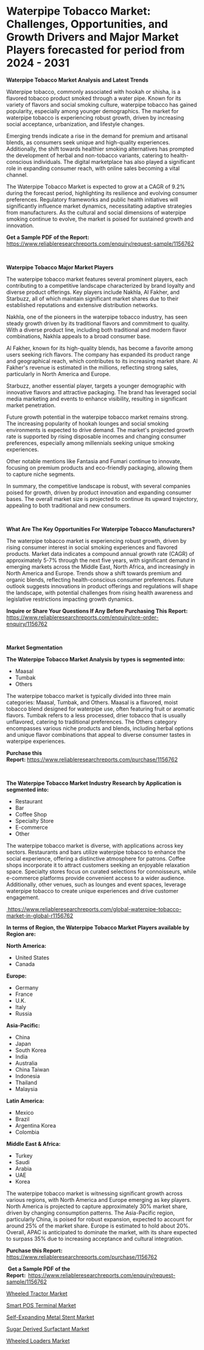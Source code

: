 <p><h1>Waterpipe Tobacco Market: Challenges, Opportunities, and Growth Drivers and Major Market Players forecasted for period from 2024 - 2031</h1></p><p><strong>Waterpipe Tobacco Market Analysis and Latest Trends</strong></p>
<p><p>Waterpipe tobacco, commonly associated with hookah or shisha, is a flavored tobacco product smoked through a water pipe. Known for its variety of flavors and social smoking culture, waterpipe tobacco has gained popularity, especially among younger demographics. The market for waterpipe tobacco is experiencing robust growth, driven by increasing social acceptance, urbanization, and lifestyle changes.</p><p>Emerging trends indicate a rise in the demand for premium and artisanal blends, as consumers seek unique and high-quality experiences. Additionally, the shift towards healthier smoking alternatives has prompted the development of herbal and non-tobacco variants, catering to health-conscious individuals. The digital marketplace has also played a significant role in expanding consumer reach, with online sales becoming a vital channel.</p><p>The Waterpipe Tobacco Market is expected to grow at a CAGR of 9.2% during the forecast period, highlighting its resilience and evolving consumer preferences. Regulatory frameworks and public health initiatives will significantly influence market dynamics, necessitating adaptive strategies from manufacturers. As the cultural and social dimensions of waterpipe smoking continue to evolve, the market is poised for sustained growth and innovation.</p></p>
<p><strong>Get a Sample PDF of the Report:&nbsp;</strong> <a href="https://www.reliableresearchreports.com/enquiry/request-sample/1156762?utm_campaign=5&utm_medium=2&utm_source=Github&utm_content=ia&utm_term=17112024&utm_id=waterpipe-tobacco">https://www.reliableresearchreports.com/enquiry/request-sample/1156762</a></p>
<p>&nbsp;</p>
<p><strong>Waterpipe Tobacco Major Market Players</strong></p>
<p><p>The waterpipe tobacco market features several prominent players, each contributing to a competitive landscape characterized by brand loyalty and diverse product offerings. Key players include Nakhla, Al Fakher, and Starbuzz, all of which maintain significant market shares due to their established reputations and extensive distribution networks.</p><p>Nakhla, one of the pioneers in the waterpipe tobacco industry, has seen steady growth driven by its traditional flavors and commitment to quality. With a diverse product line, including both traditional and modern flavor combinations, Nakhla appeals to a broad consumer base.</p><p>Al Fakher, known for its high-quality blends, has become a favorite among users seeking rich flavors. The company has expanded its product range and geographical reach, which contributes to its increasing market share. Al Fakher's revenue is estimated in the millions, reflecting strong sales, particularly in North America and Europe.</p><p>Starbuzz, another essential player, targets a younger demographic with innovative flavors and attractive packaging. The brand has leveraged social media marketing and events to enhance visibility, resulting in significant market penetration.</p><p>Future growth potential in the waterpipe tobacco market remains strong. The increasing popularity of hookah lounges and social smoking environments is expected to drive demand. The market's projected growth rate is supported by rising disposable incomes and changing consumer preferences, especially among millennials seeking unique smoking experiences.</p><p>Other notable mentions like Fantasia and Fumari continue to innovate, focusing on premium products and eco-friendly packaging, allowing them to capture niche segments.</p><p>In summary, the competitive landscape is robust, with several companies poised for growth, driven by product innovation and expanding consumer bases. The overall market size is projected to continue its upward trajectory, appealing to both traditional and new consumers.</p></p>
<p>&nbsp;</p>
<p><strong>What Are The Key Opportunities For Waterpipe Tobacco Manufacturers?</strong></p>
<p><p>The waterpipe tobacco market is experiencing robust growth, driven by rising consumer interest in social smoking experiences and flavored products. Market data indicates a compound annual growth rate (CAGR) of approximately 5-7% through the next five years, with significant demand in emerging markets across the Middle East, North Africa, and increasingly in North America and Europe. Trends show a shift towards premium and organic blends, reflecting health-conscious consumer preferences. Future outlook suggests innovations in product offerings and regulations will shape the landscape, with potential challenges from rising health awareness and legislative restrictions impacting growth dynamics.</p></p>
<p><strong>Inquire or Share Your Questions If Any Before Purchasing This Report:</strong> <a href="https://www.reliableresearchreports.com/enquiry/pre-order-enquiry/1156762?utm_campaign=5&utm_medium=2&utm_source=Github&utm_content=ia&utm_term=17112024&utm_id=waterpipe-tobacco">https://www.reliableresearchreports.com/enquiry/pre-order-enquiry/1156762</a></p>
<p>&nbsp;</p>
<p><strong>Market Segmentation</strong></p>
<p><strong>The Waterpipe Tobacco Market Analysis by types is segmented into:</strong></p>
<p><ul><li>Maasal</li><li>Tumbak</li><li>Others</li></ul></p>
<p><p>The waterpipe tobacco market is typically divided into three main categories: Maasal, Tumbak, and Others. Maasal is a flavored, moist tobacco blend designed for waterpipe use, often featuring fruit or aromatic flavors. Tumbak refers to a less processed, drier tobacco that is usually unflavored, catering to traditional preferences. The Others category encompasses various niche products and blends, including herbal options and unique flavor combinations that appeal to diverse consumer tastes in waterpipe experiences.</p></p>
<p><strong>Purchase this Report:&nbsp;</strong><a href="https://www.reliableresearchreports.com/purchase/1156762?utm_campaign=5&utm_medium=2&utm_source=Github&utm_content=ia&utm_term=17112024&utm_id=waterpipe-tobacco">https://www.reliableresearchreports.com/purchase/1156762</a></p>
<p>&nbsp;</p>
<p><strong>The Waterpipe Tobacco Market Industry Research by Application is segmented into:</strong></p>
<p><ul><li>Restaurant</li><li>Bar</li><li>Coffee Shop</li><li>Specialty Store</li><li>E-commerce</li><li>Other</li></ul></p>
<p><p>The waterpipe tobacco market is diverse, with applications across key sectors. Restaurants and bars utilize waterpipe tobacco to enhance the social experience, offering a distinctive atmosphere for patrons. Coffee shops incorporate it to attract customers seeking an enjoyable relaxation space. Specialty stores focus on curated selections for connoisseurs, while e-commerce platforms provide convenient access to a wider audience. Additionally, other venues, such as lounges and event spaces, leverage waterpipe tobacco to create unique experiences and drive customer engagement.</p></p>
<p><a href="https://www.reliableresearchreports.com/global-waterpipe-tobacco-market-in-global-r1156762?utm_campaign=5&utm_medium=2&utm_source=Github&utm_content=ia&utm_term=17112024&utm_id=waterpipe-tobacco">&nbsp;https://www.reliableresearchreports.com/global-waterpipe-tobacco-market-in-global-r1156762</a></p>
<p><strong>In terms of Region, the Waterpipe Tobacco Market Players available by Region are:</strong></p>
<p>
    <p> <strong> North America: </strong>
        <ul>
            <li>United States</li>
            <li>Canada</li>
        </ul>
        </p> 
    <p> <strong> Europe: </strong>
        <ul>
            <li>Germany</li>
            <li>France</li>
            <li>U.K.</li>
            <li>Italy</li>
            <li>Russia</li>
        </ul>
        </p> 
    <p> <strong> Asia-Pacific: </strong>
        <ul>
            <li>China</li>
            <li>Japan</li>
            <li>South Korea</li>
            <li>India</li>
            <li>Australia</li>
            <li>China Taiwan</li>
            <li>Indonesia</li>
            <li>Thailand</li>
            <li>Malaysia</li>
        </ul>
        </p> 
    <p> <strong> Latin America: </strong>
        <ul>
            <li>Mexico</li>
            <li>Brazil</li>
            <li>Argentina Korea</li>
            <li>Colombia</li>
        </ul>
        </p> 
    <p> <strong> Middle East & Africa: </strong>
        <ul>
            <li>Turkey</li>
            <li>Saudi</li>
            <li>Arabia</li>
            <li>UAE</li>
            <li>Korea</li>
        </ul>
    </p>
    </p>
<p><p>The waterpipe tobacco market is witnessing significant growth across various regions, with North America and Europe emerging as key players. North America is projected to capture approximately 30% market share, driven by changing consumption patterns. The Asia-Pacific region, particularly China, is poised for robust expansion, expected to account for around 25% of the market share. Europe is estimated to hold about 20%. Overall, APAC is anticipated to dominate the market, with its share expected to surpass 35% due to increasing acceptance and cultural integration.</p></p>
<p><strong>Purchase this Report: </strong><a href="https://www.reliableresearchreports.com/purchase/1156762?utm_campaign=5&utm_medium=2&utm_source=Github&utm_content=ia&utm_term=17112024&utm_id=waterpipe-tobacco">https://www.reliableresearchreports.com/purchase/1156762</a></p>
<p>&nbsp;<strong>Get a Sample PDF of the Report:&nbsp;&nbsp;</strong><a href="https://www.reliableresearchreports.com/enquiry/request-sample/1156762?utm_campaign=5&utm_medium=2&utm_source=Github&utm_content=ia&utm_term=17112024&utm_id=waterpipe-tobacco">https://www.reliableresearchreports.com/enquiry/request-sample/1156762</a></p>
<p><strong></strong></p>
<p><p><a href="https://issuu.com/reportprime-2/docs/wheeled-tractor-market-size-2030.pp_a71f379ee49bae?utm_campaign=5&utm_medium=2&utm_source=Github&utm_content=ia&utm_term=17112024&utm_id=waterpipe-tobacco">Wheeled Tractor Market</a></p><p><a href="https://www.linkedin.com/pulse/exploring-smart-pos-terminal-market-dynamics-global-trends-rdxve?utm_campaign=5&utm_medium=2&utm_source=Github&utm_content=ia&utm_term=17112024&utm_id=waterpipe-tobacco">Smart POS Terminal Market</a></p><p><a href="https://github.com/FlorianWolf90/Market-Research-Report-List-1/blob/main/self-expanding-metal-stent-market.md?utm_campaign=5&utm_medium=2&utm_source=Github&utm_content=ia&utm_term=17112024&utm_id=waterpipe-tobacco">Self-Expanding Metal Stent Market</a></p><p><a href="https://github.com/lylyparadise/Market-Research-Report-List-5/blob/main/sugar-derived-surfactant-market.md?utm_campaign=5&utm_medium=2&utm_source=Github&utm_content=ia&utm_term=17112024&utm_id=waterpipe-tobacco">Sugar Derived Surfactant Market</a></p><p><a href="https://issuu.com/reportprime-2/docs/wheeled-loaders-market-size-2030.pp_286d641f4b7a75?utm_campaign=5&utm_medium=2&utm_source=Github&utm_content=ia&utm_term=17112024&utm_id=waterpipe-tobacco">Wheeled Loaders Market</a></p></p>